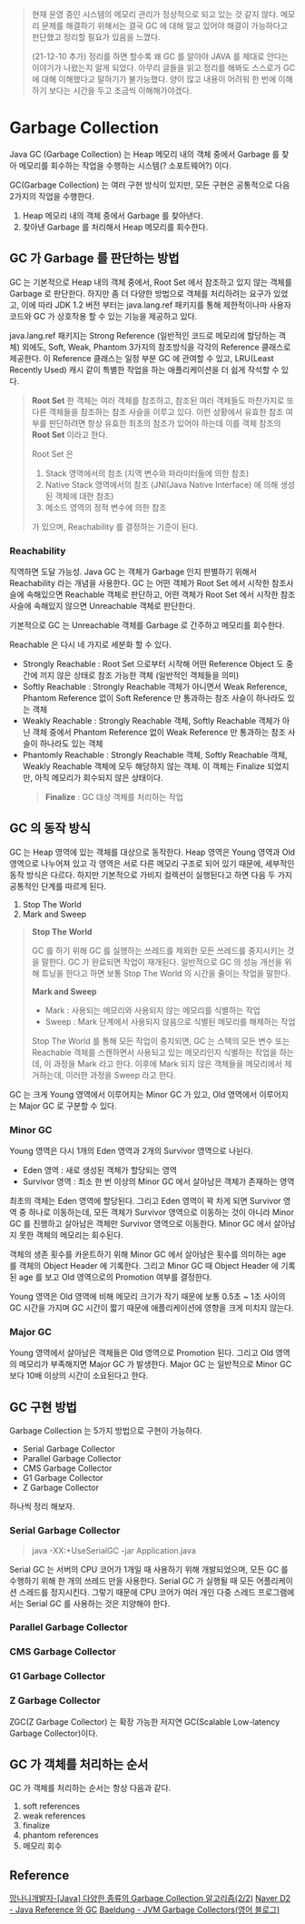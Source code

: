 > 현재 운영 중인 시스템의 메모리 관리가 정상적으로 되고 있는 것 같지 않다.
> 메모리 문제를 해결하기 위해서는 결국 GC 에 대해 알고 있어야 해결이 가능하다고 판단했고
> 정리할 필요가 있음을 느꼈다.
> 
> (21-12-10 추가)
> 정리를 하면 할수록 왜 GC 를 알아야 JAVA 를 제대로 안다는 이야기가 나왔는지 알게 되었다.
> 아무리 글들을 읽고 정리를 해봐도 스스로가 GC 에 대해 이해했다고 말하기가 불가능했다.
> 양이 많고 내용이 어려워 한 번에 이해하기 보다는 시간을 두고 조금씩 이해해가야겠다.

# Garbage Collection

Java GC (Garbage Collection) 는 Heap 메모리 내의 객체 중에서 Garbage 를 찾아 메모리를 회수하는 작업을 수행하는 시스템(? 소포트웨어?) 이다.

GC(Garbage Collection) 는 여러 구현 방식이 있지만, 모든 구현은 공통적으로 다음 2가지의 작업을 수행한다.

1. Heap 메모리 내의 객체 중에서 Garbage 를 찾아낸다.
2. 찾아낸 Garbage 를 처리해서 Heap 메모리를 회수한다.


## GC 가 Garbage 를 판단하는 방법

GC 는 기본적으로 Heap 내의 객체 중에서, Root Set 에서 참조하고 있지 않는 객체를 Garbage 로 판단한다.
하지만 좀 더 다양한 방법으로 객체를 처리하려는 요구가 있었고, 이에 따라 JDK 1.2 버전 부터는 java.lang.ref 패키지를 통해
제한적이나마 사용자 코드와 GC 가 상호작용 할 수 있는 기능을 제공하고 있다.

java.lang.ref 패키지는 Strong Reference (일반적인 코드로 메모리에 할당하는 객체) 외에도, Soft, Weak, Phantom 3가지의 참조방식을  각각의 Reference 클래스로 제공한다. 
이 Reference 클래스는 일정 부분 GC 에 관여할 수 있고, LRU(Least Recently Used) 캐시 같이 특별한 작업을 하는 애플리케이션을 더 쉽게 작석할 수 있다.

> **Root Set**
> 한 객체는 여러 객체를 참조하고, 참조된 여러 객체들도 마찬가지로 또다른 객체들을 참조하는 참조 사슬을 이루고 있다.
> 이런 상황에서 유효한 참조 여부를 판단하려면 항상 유효한 최초의 참조가 있어야 하는데 이를 객체 참조의 **Root Set** 이라고 한다.
>
> Root Set 은
> 1. Stack 영역에서의 참조 (지역 변수와 파라미터들에 의한 참조)
> 2. Native Stack 영역에서의 참조 (JNI(Java Native Interface) 에 의해 생성된 객체에 대한 참조)
> 3. 메소드 영역의 정적 변수에 의한 참조
>
> 가 있으며, Reachability 를 결정하는 기준이 된다.

### Reachability

직역하면 도달 가능성. Java GC 는 객체가 Garbage 인지 판별하기 위해서 Reachability 라는 개념을 사용한다.
GC 는 어떤 객체가 Root Set 에서 시작한 참조사슬에 속해있으면 Reachable 객체로 판단하고,
어떤 객체가 Root Set 에서 시작한 참조사슬에 속해있지 않으면 Unreachable 객체로 판단한다.

기본적으로 GC 는 Unreachable 객체를 Garbage 로 간주하고 메모리를 회수한다.

Reachable 은 다시 네 가지로 세분화 할 수 있다.
- Strongly Reachable : Root Set 으로부터 시작해 어떤 Reference Object 도 중간에 끼지 않은 상태로 참조 가능한 객체 (일반적인 객체들을 의미)
- Softly Reachable : Strongly Reachable 객체가 아니면서 Weak Reference, Phantom Reference 없이 Soft Reference 만 통과하는 참조 사슬이 하나라도 있는 객체
- Weakly Reachable : Strongly Reachable 객체, Softly Reachable 객체가 아닌 객체 중에서 Phantom Reference 없이 Weak Reference 만 통과하는 참조 사슬이 하나라도 있는 객체
- Phantomly Reachable : Strongly Reachable 객체, Softly Reachable 객체, Weakly Reachable 객체에 모두 해당하지 않는 객체. 이 객체는 Finalize 되었지만, 아직 메모리가 회수되지 않은 상태이다.
    > **Finalize** : GC 대상 객체를 처리하는 작업





## GC 의 동작 방식

GC 는 Heap 영역에 있는 객체를 대상으로 동작한다.
Heap 영역은 Young 영역과 Old 영역으로 나누어져 있고 각 영역은 서로 다른 메모리 구조로 되어 있기 때문에, 세부적인 동작 방식은 다르다.
하지만 기본적으로 가비지 컬렉션이 실행된다고 하면 다음 두 가지 공통적인 단계를 따르게 된다.

1. Stop The World
2. Mark and Sweep

> **Stop The World**
> 
> GC 를 하기 위해 GC 를 실행하는 쓰레드를 제외한 모든 쓰레드를 중지시키는 것을 말한다. GC 가 완료되면 작업이 재개된다.
> 일반적으로 GC 의 성능 개선을 위해 튜닝을 한다고 하면 보통 Stop The World 의 시간을 줄이는 작업을 말한다.
>
> **Mark and Sweep**
> - Mark : 사용되는 메모리와 사용되지 않는 메모리를 식별하는 작업
> - Sweep : Mark 단계에서 사용되지 않음으로 식별된 메모리를 해제하는 작업
>
> Stop The World 를 통해 모든 작업이 중지되면, GC 는 스택의 모든 변수 또는 Reachable 객체를 스캔하면서 사용되고 있는 메모리인지 식별하는 작업을 하는데,
> 이 과정을 Mark 라고 한다.
> 이후에 Mark 되지 않은 객체들을 메모리에서 제거하는데, 이러한 과정을 Sweep 라고 한다.

GC 는 크게 Young 영역에서 이루어지는 Minor GC 가 있고, Old 영역에서 이루어지는 Major GC 로 구분할 수 있다.

### Minor GC

Young 영역은 다시 1개의 Eden 영역과 2개의 Survivor 영역으로 나뉜다.
- Eden 영역 : 새로 생성된 객체가 할당되는 영역
- Survivor 영역 : 최소 한 번 이상의 Minor GC 에서 살아남은 객체가 존재하는 영역

최초의 객체는 Eden 영역에 할당된다. 그리고 Eden 영역이 꽉 차게 되면 Survivor 영역 중 하나로 이동하는데, 모든 객체가 Survivor 영역으로 이동하는 것이 아니라
Minor GC 를 진행하고 살아남은 객체만 Survivor 영역으로 이동한다. Minor GC 에서 살아남지 못한 객체의 메모리는 회수된다.

객체의 생존 횟수를 카운트하기 위해 Minor GC 에서 살아남은 횟수를 의미하는 age 를 객체의 Object Header 에 기록한다.
그리고 Minor GC 때 Object Header 에 기록된 age 를 보고 Old 영역으로의 Promotion 여부를 결정한다.

Young 영역은 Old 영역에 비해 메모리 크기가 작기 때문에 보통 0.5초 ~ 1초 사이의 GC 시간을 가지며 GC 시간이 짧기 때문에 애플리케이션에 영향을 크게 미치지 않는다.

### Major GC

Young 영역에서 살아남은 객체들은 Old 영역으로 Promotion 된다. 그리고 Old 영역의 메모리가 부족해지면 Major GC 가 발생한다.
Major GC 는 일반적으로 Minor GC 보다 10배 이상의 시간이 소요된다고 한다.




## GC 구현 방법

Garbage Collection 는 5가지 방법으로 구현이 가능하다.
- Serial Garbage Collector
- Parallel Garbage Collector
- CMS Garbage Collector
- G1 Garbage Collector
- Z Garbage Collector

하나씩 정리 해보자.

### Serial Garbage Collector

> java -XX:+UseSerialGC -jar Application.java

Serial GC 는 서버의 CPU 코어가 1개일 때 사용하기 위해 개발되었으며, 모든 GC 를 수행하기 위해 한 개의 쓰레드 만을 사용한다.
Serial GC 가 실행될 때 모든 어플리케이션 스레드를 정지시킨다.
그렇기 때문에 CPU 코어가 여러 개인 다중 스레드 프로그램에서는 Serial GC 를 사용하는 것은 지양해야 한다.

### Parallel Garbage Collector


### CMS Garbage Collector


### G1 Garbage Collector


### Z Garbage Collector

ZGC(Z Garbage Collector) 는 확장 가능한 저지연 GC(Scalable Low-latency Garbage Collector)이다.


## GC 가 객체를 처리하는 순서

GC 가 객체를 처리하는 순서는 항상 다음과 같다.

1. soft references
2. weak references
3. finalize
4. phantom references
5. 메모리 회수



## Reference
[망나니개발자-[Java] 다양한 종류의 Garbage Collection 알고리즘(2/2)](https://mangkyu.tistory.com/119)
[Naver D2 - Java Reference 와 GC](https://d2.naver.com/helloworld/329631)
[Baeldung - JVM Garbage Collectors(영어 블로그)](https://www.baeldung.com/jvm-garbage-collectors)